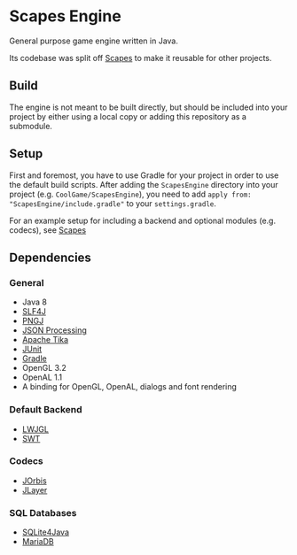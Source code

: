 # Scapes Engine
General purpose game engine written in Java.

Its codebase was split off [Scapes](https://github.com/Tobi29/Scapes) to make it
reusable for other projects.

## Build
The engine is not meant to be built directly, but should be included into your
project by either using a local copy or adding this repository as a submodule.

## Setup
First and foremost, you have to use Gradle for your project in order to use the
default build scripts.
After adding the `ScapesEngine` directory into your project (e.g.
`CoolGame/ScapesEngine`), you need to add
`apply from: "ScapesEngine/include.gradle"` to your `settings.gradle`.

For an example setup for including a backend and optional modules (e.g. codecs),
see [Scapes](https://github.com/Tobi29/Scapes)

## Dependencies
### General
  * Java 8
  * [SLF4J](http://www.slf4j.org)
  * [PNGJ](https://github.com/leonbloy/pngj)
  * [JSON Processing](https://jsonp.java.net)
  * [Apache Tika](https://tika.apache.org)
  * [JUnit](http://junit.org)
  * [Gradle](https://gradle.org)
  * OpenGL 3.2
  * OpenAL 1.1
  * A binding for OpenGL, OpenAL, dialogs and font rendering

### Default Backend
  * [LWJGL](http://lwjgl.org)
  * [SWT](https://www.eclipse.org/swt)

### Codecs
  * [JOrbis](http://www.jcraft.com/jorbis/)
  * [JLayer](http://www.javazoom.net/javalayer/javalayer.html)

### SQL Databases
  * [SQLite4Java](https://bitbucket.org/almworks/sqlite4java)
  * [MariaDB](https://mariadb.org)
